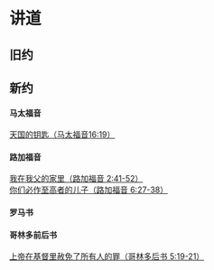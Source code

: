 # 讲道
## 旧约
## 新约
#### 马太福音
   [天国的钥匙（马太福音16:19）](Matthew1619)
   
#### 路加福音
   [我在我父的家里（路加福音 2:41-52）](luke0241)  
   [你们必作至高者的儿子（路加福音 6:27-38）](luke0627)

#### 罗马书

#### 哥林多前后书
   [上帝在基督里赦免了所有人的罪（哥林多后书 5:19-21）](2Corinthians051921)

